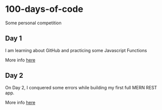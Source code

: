 # 100-days-of-code
Some personal competition

## Day 1
I am learning about GitHub and practicing some Javascript Functions

More info [here](Day1/Day1.md)

## Day 2
On Day 2, I conquered some errors while building my first full MERN REST app.

More info [here](Day2-mern/Day2.md)
